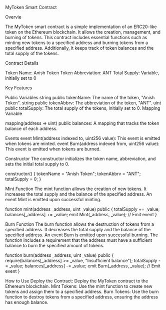 MyToken Smart Contract

Overvie

The MyToken smart contract is a simple implementation of an ERC20-like token on the Ethereum blockchain. It allows the creation, management, and burning of tokens. This contract includes essential functions such as minting new tokens to a specified address and burning tokens from a specified address. Additionally, it keeps track of token balances and the total supply of the tokens.

Contract Details

Token Name: Anish Token
Token Abbreviation: ANT
Total Supply: Variable, initially set to 0

Key Features

Public Variables
string public tokenName: The name of the token, "Anish Token".
string public tokenAbbrv: The abbreviation of the token, "ANT".
uint public totalSupply: The total supply of the tokens, initially set to 0.
Mapping Variable

mapping(address => uint) public balances: A mapping that tracks the token balance of each address.

Events
event Mint(address indexed to, uint256 value): This event is emitted when tokens are minted.
event Burn(address indexed from, uint256 value): This event is emitted when tokens are burned.

Constructor
The constructor initializes the token name, abbreviation, and sets the initial total supply to 0.


constructor() {
    tokenName = "Anish Token";
    tokenAbbrv = "ANT";
    totalSupply = 0;
}

Mint Function
The mint function allows the creation of new tokens. It increases the total supply and the balance of the specified address. An event Mint is emitted upon successful minting.



function mint(address _address, uint _value) public {
    totalSupply += _value;
    balances[_address] += _value;
    emit Mint(_address, _value); // Emit event
}

Burn Function
The burn function allows the destruction of tokens from a specified address. It decreases the total supply and the balance of the specified address. An event Burn is emitted upon successful burning. The function includes a requirement that the address must have a sufficient balance to burn the specified amount of tokens.


function burn(address _address, uint _value) public {
    require(balances[_address] >= _value, "Insufficient balance");
    totalSupply -= _value;
    balances[_address] -= _value;
    emit Burn(_address, _value); // Emit event
}

How to Use
Deploy the Contract: Deploy the MyToken contract to the Ethereum blockchain.
Mint Tokens: Use the mint function to create new tokens and assign them to a specified address.
Burn Tokens: Use the burn function to destroy tokens from a specified address, ensuring the address has enough balance.
